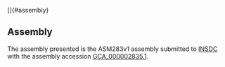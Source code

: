 []{#assembly}

Assembly
--------

The assembly presented is the ASM283v1 assembly submitted to
[INSDC](http://www.insdc.org) with the assembly accession
[GCA\_000002835.1](http://www.ebi.ac.uk/ena/data/view/GCA_000002835.1).
